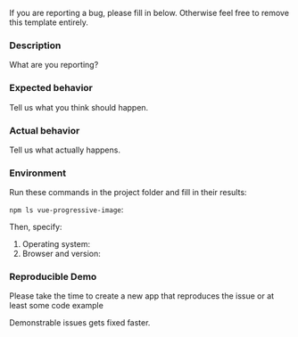If you are reporting a bug, please fill in below. Otherwise feel free to remove this template entirely.

### Description

What are you reporting?

### Expected behavior

Tell us what you think should happen.

### Actual behavior

Tell us what actually happens.

### Environment

Run these commands in the project folder and fill in their results:

`npm ls vue-progressive-image`: 

Then, specify:

1. Operating system:
2. Browser and version:

### Reproducible Demo

Please take the time to create a new app that reproduces the issue or at least some code example

Demonstrable issues gets fixed faster.
